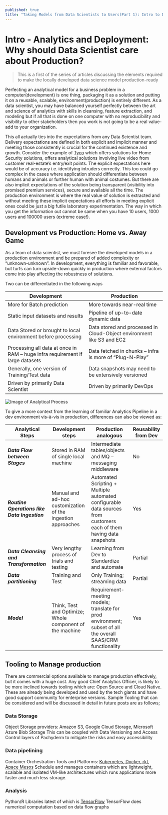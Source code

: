 ```yaml
---
published: true
title: "Taking Models from Data Scientists to Users(Part 1): Intro to Deployment"
---
```


# Intro -  Analytics and Deployment: Why should Data Scientist care about Production?

> This is a first of the series of articles discussing the elements required to make the locally developed data science model production-ready

Perfecting an analytical model for a business problem in a computer(development) is one thing, packaging it as a solution and putting it on a reusable, scalable, environment(production) is entirely different. As a data scientist, you may have balanced yourself perfectly between the art and science of analytics with skills in cleansing, feature extraction, and modeling but if all that is done on one computer with no reproducibility and visibility to other stakeholders then you work is not going to be a real value-add to your organization. 

This all actually ties into the expectations from any Data Scientist team. Delivery expectations are defined in both explicit and implicit manner and meeting those consistently is crucial for the continued existence and growth. Consider the example of [Tyco] which offers solutions for Home Security solutions, offers analytical solutions involving live video from customer real-estate’s entry/exit points. The explicit expectations here would be of accuracy i.e. identifying intruders correctly. This too could go complex in the cases where application should differentiate between humans and animals or further human with animal costumes. But there are also implicit expectations of the solution being transparent (visibility into promised premium services), secure and available all the time. The production environment is where the real value of solution is extracted and without meeting these implicit expectations all efforts in meeting explicit ones could be just a big futile laboratory experimentation. The way in which you get the information out cannot be same when you have 10 users, 1000 users and 100000 users (extreme case!). 



## Development vs Production: Home vs. Away Game

As a team of data scientist, we must foresee the developed models in a production environment and be prepared of added complexity or “unknown-unknown”. In development, everything is familiar and favorable, but turfs can turn upside-down quickly in production where external factors come into play affecting the robustness of solutions.

Two can be differentiated in the following ways

| Development | Production |
|----------|-------------------------|
| More for Batch prediction | More towards near-real time |
| Static input datasets and results | Pipeline of up-to-date dynamic data |
| Data Stored or brought to local environment before processing | Data stored and processed in Cloud-Object environment like S3 and EC2 |
| Processing all data at once in RAM – huge infra requirement if large datasets | Data fetched in chunks – infra is more of “Plug-N-Play” |
| Generally, one version of Training/Test data | Data snapshots may need to be extensively versioned |
| Driven by primarily Data Scientist | Driven by primarily DevOps |

![Image of Analytical Process](https://raw.githubusercontent.com/anuragsoni9/ProductionScale/master/Analytical%20Process.png)

To give a more context from the learning of familiar Analytics Pipeline in a dev environment vis-à-vis in production, differences can also be viewed as:

| Analytical Steps | Development steps | Production analogous | Reusability from Dev |
|---|----|--------------------|--------|
| _**Data Flow between Stages**_ | Stored in RAM of single local machine | Intermediate tables/objects and MQ – messaging middleware | No |
| _**Routine Operations like Data Ingestion**_ | Manual and ad-hoc customization of the ingestion approaches | Automated Scripting + Multiple automated configurable data sources from customers each of them having data snapshots | Yes |
| _**Data Cleansing and Transformation**_ | Very lengthy process of trials and testing | Learning from Dev to Standardize and automate | Partial |
| _**Data partitioning**_ | Training and Test | Only Training; streaming data | Partial |
| _**Model**_ | Think, Test and Optimize; Whole component of the machine | Requirement-meeting models; translate for prod environment; subset of all the overall SAAS/CRM functionality | Yes |

## Tooling to Manage production

There are commercial options available to manage production effectively, but it comes with a huge cost. Any good Chief Analytics Officer, is likely to be more inclined towards tooling which are: Open Source and Cloud Native. These are already being developed and used by the tech giants and have good support community for enterprise versions.
Sample Tooling that can be considered and will be discussed in detail in future posts are as follows;
### Data Storage
Object Storage providers: Amazon S3, Google Cloud Storage, Microsoft Azure Blob Storage
This can be coupled with Data Versioning and Access Control layers of Pachyderm to mitigate the risks and easy accessibility  
### Data pipelining
Container Orchestration Tools and Platforms: [Kubernetes, Docker, rkt, Apace Mesos][kuber]
Schedule and manages containers which are lightweight, scalable and isolated VM-like architectures which runs applications more faster and much less storage. 

### Analysis
Python/R Libraries latest of which is [TensorFlow]
TensorFlow does numerical computation based on data flow graphs


   [tyco]: <http://www.tyco.com/resource-library/articles/the-value-of-video-analytics-know-more.-watch-less.-work-smarter>
   [TensorFlow]: <https://research.googleblog.com/2015/11/tensorflow-googles-latest-machine_9.html>
   [kuber]: <https://mesosphere.com/blog/docker-vs-kubernetes-vs-apache-mesos/>
